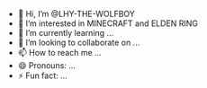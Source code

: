 - 👋 Hi, I’m @LHY-THE-WOLFBOY
- 👀 I’m interested in MINECRAFT and ELDEN RING
- 🌱 I’m currently learning ...
- 💞️ I’m looking to collaborate on ...
- 📫 How to reach me ...
- 😄 Pronouns: ...
- ⚡ Fun fact: ...

<!---
LHY-THE-WOLFBOY/LHY-THE-WOLFBOY is a ✨ special ✨ repository because its `README.md` (this file) appears on your GitHub profile.
You can click the Preview link to take a look at your changes.
--->
